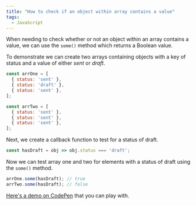 ```yaml
---
title: "How to check if an object within array contains a value"
tags:
  - JavaScript
---
```

When needing to check whether or not an object within an array contains a value, we can use the `some()` method which returns a Boolean value.

To demonstrate we can create two arrays containing objects with a key of status and a value of either *sent* or *draft*.

```js
const arrOne = [
  { status: 'sent' },
  { status: 'draft' },
  { status: 'sent' },
];

const arrTwo = [
  { status: 'sent' },
  { status: 'sent' },
  { status: 'sent' },
];
```

Next, we create a callback function to test for a status of draft.

```js
const hasDraft = obj => obj.status === 'draft';
```

Now we can test array one and two for elements with a status of draft using the `some()` method.

```js
arrOne.some(hasDraft); // true
arrTwo.some(hasDraft); // false
```

[Here's a demo on CodePen](https://codepen.io/alexcarpenter/pen/qBWzPpN?editors=0011) that you can play with.
